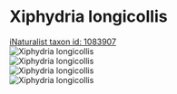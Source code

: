 
Xiphydria longicollis
=====================
  
[iNaturalist taxon id: 1083907](https://www.inaturalist.org/taxa/1083907)  
![Xiphydria longicollis](https://inaturalist-open-data.s3.amazonaws.com/photos/146340415/medium.jpg)  
![Xiphydria longicollis](https://inaturalist-open-data.s3.amazonaws.com/photos/146340428/medium.jpg)  
![Xiphydria longicollis](https://inaturalist-open-data.s3.amazonaws.com/photos/146340443/medium.jpg)  
![Xiphydria longicollis](https://inaturalist-open-data.s3.amazonaws.com/photos/146340463/medium.jpg)